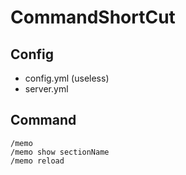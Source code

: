 # CommandShortCut

## Config

+ config.yml (useless)
+ server.yml

## Command

`/memo`  
`/memo show sectionName`  
`/memo reload`
